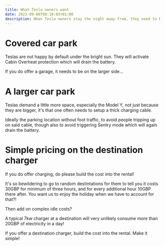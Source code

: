 ```yaml
---
title: What Tesla owners want
date: 2023-09-06T08:18:03+01:00
description: When Tesla owners stay the night away from, they need to be catered for
---
```


# Covered car park

Teslas are not happy by default under the bright sun. They will activate Cabin
Overheat protection which will drain the battery.

If you do offer a garage, it needs to be on the larger side...

# A larger car park

Teslas demand a little more space, especially the Model Y, not just because
they are bigger, it's that one often needs to setup a thick charging cable.

Ideally the parking location without foot traffic, to avoid people tripping up
on said cable, though also to avoid triggering Sentry mode which will again
drain the battery.

# Simple pricing on the destination charger

If you do offer charging, do please build the cost into the rental!

It's so bewildering to go to random destintations for them to tell you it costs
30GBP for minimum of three hours, and for every additional hour 10GBP there
after. You want us to enjoy the holiday when we have to account for that?!

Then add on complex idle costs?

A typical 7kw charger at a destination will very unlikely consume more than
20GBP of electricity in a day!

If you offer a destination charger, build the cost into the rental. Make it
simple!
